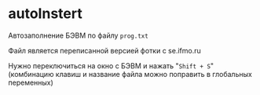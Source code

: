 # autoInstert

Автозаполнение БЭВМ по файлу `prog.txt`

Файл является переписанной версией фотки с se.ifmo.ru

Нужно переключиться на окно с БЭВМ и нажать "`Shift + S`" (комбинацию клавиш и название файла можно поправить в глобальных переменных)
